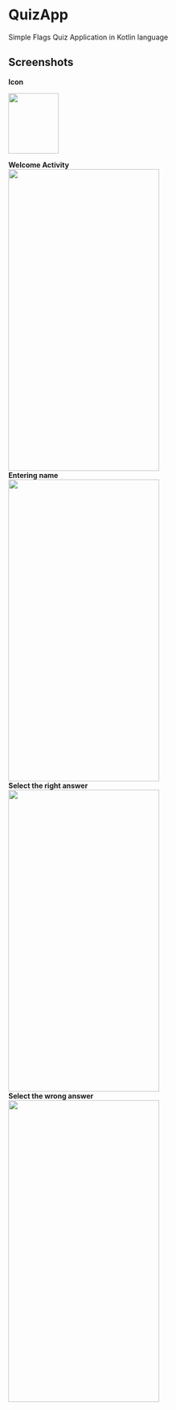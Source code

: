 # QuizApp

Simple Flags Quiz Application in Kotlin language

## Screenshots 
**Icon**

<img src="https://user-images.githubusercontent.com/51478377/82756285-09c07900-9de2-11ea-84cf-3ba7e04c4585.jpeg" width = "100" height="120"> 
<br>

**Welcome Activity**
<br>
<img src="https://user-images.githubusercontent.com/51478377/82756287-09c07900-9de2-11ea-9adc-4d0a16f0cc64.jpeg" width = "300" height="600">
<br>
**Entering name**
<br>
<img src="https://user-images.githubusercontent.com/51478377/82756283-07f6b580-9de2-11ea-8484-ca3530cd4969.jpeg" width = "300" height="600">
<br>
**Select the right answer**
<br>
<img src="https://user-images.githubusercontent.com/51478377/82756288-0a590f80-9de2-11ea-8d12-0974e923ba1e.jpeg" width = "300" height="600">
<br>
**Select the wrong answer**
<br>
<img src="https://user-images.githubusercontent.com/51478377/82756284-0927e280-9de2-11ea-8c49-38b8ec1856d6.jpeg" width = "300" height="600">

